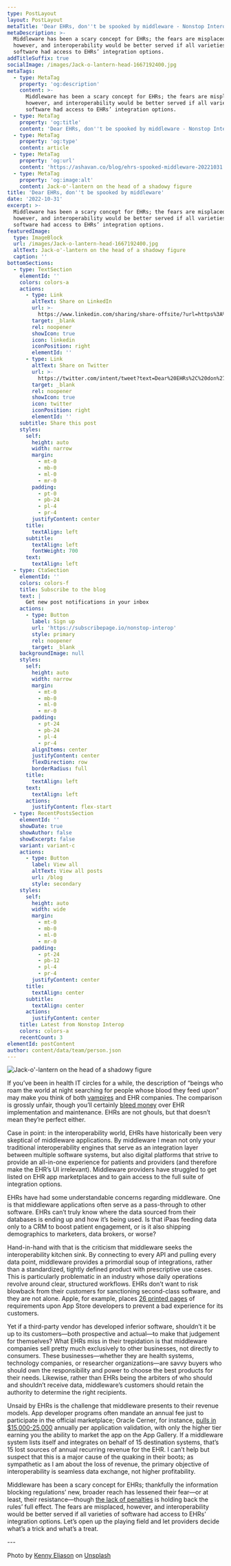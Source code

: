 ```yaml
---
type: PostLayout
layout: PostLayout
metaTitle: 'Dear EHRs, don''t be spooked by middleware - Nonstop Interop'
metaDescription: >-
  Middleware has been a scary concept for EHRs; the fears are misplaced,
  however, and interoperability would be better served if all varieties of
  software had access to EHRs’ integration options.
addTitleSuffix: true
socialImage: /images/Jack-o-lantern-head-1667192400.jpg
metaTags:
  - type: MetaTag
    property: 'og:description'
    content: >-
      Middleware has been a scary concept for EHRs; the fears are misplaced,
      however, and interoperability would be better served if all varieties of
      software had access to EHRs’ integration options.
  - type: MetaTag
    property: 'og:title'
    content: 'Dear EHRs, don''t be spooked by middleware - Nonstop Interop - Ashavan'
  - type: MetaTag
    property: 'og:type'
    content: article
  - type: MetaTag
    property: 'og:url'
    content: 'https://ashavan.co/blog/ehrs-spooked-middleware-20221031'
  - type: MetaTag
    property: 'og:image:alt'
    content: Jack-o'-lantern on the head of a shadowy figure
title: 'Dear EHRs, don''t be spooked by middleware'
date: '2022-10-31'
excerpt: >-
  Middleware has been a scary concept for EHRs; the fears are misplaced,
  however, and interoperability would be better served if all varieties of
  software had access to EHRs’ integration options.
featuredImage:
  type: ImageBlock
  url: /images/Jack-o-lantern-head-1667192400.jpg
  altText: Jack-o'-lantern on the head of a shadowy figure
  caption: ''
bottomSections:
  - type: TextSection
    elementId: ''
    colors: colors-a
    actions:
      - type: Link
        altText: Share on LinkedIn
        url: >-
          https://www.linkedin.com/sharing/share-offsite/?url=https%3A%2F%2Fashavan.co%2Fblog%2Fehrs-spooked-middleware-20221031
        target: _blank
        rel: noopener
        showIcon: true
        icon: linkedin
        iconPosition: right
        elementId: ''
      - type: Link
        altText: Share on Twitter
        url: >-
          https://twitter.com/intent/tweet?text=Dear%20EHRs%2C%20don%27t%20be%20spooked%20by%20middleware%20-%20Nonstop%20Interop&url=https%3A%2F%2Fashavan.co%2Fblog%2Fehrs-spooked-middleware-20221031
        target: _blank
        rel: noopener
        showIcon: true
        icon: twitter
        iconPosition: right
        elementId: ''
    subtitle: Share this post
    styles:
      self:
        height: auto
        width: narrow
        margin:
          - mt-0
          - mb-0
          - ml-0
          - mr-0
        padding:
          - pt-0
          - pb-24
          - pl-4
          - pr-4
        justifyContent: center
      title:
        textAlign: left
      subtitle:
        textAlign: left
        fontWeight: 700
      text:
        textAlign: left
  - type: CtaSection
    elementId: ''
    colors: colors-f
    title: Subscribe to the blog
    text: |
      Get new post notifications in your inbox
    actions:
      - type: Button
        label: Sign up
        url: 'https://subscribepage.io/nonstop-interop'
        style: primary
        rel: noopener
        target: _blank
    backgroundImage: null
    styles:
      self:
        height: auto
        width: narrow
        margin:
          - mt-0
          - mb-0
          - ml-0
          - mr-0
        padding:
          - pt-24
          - pb-24
          - pl-4
          - pr-4
        alignItems: center
        justifyContent: center
        flexDirection: row
        borderRadius: full
      title:
        textAlign: left
      text:
        textAlign: left
      actions:
        justifyContent: flex-start
  - type: RecentPostsSection
    elementId: ''
    showDate: true
    showAuthor: false
    showExcerpt: false
    variant: variant-c
    actions:
      - type: Button
        label: View all
        altText: View all posts
        url: /blog
        style: secondary
    styles:
      self:
        height: auto
        width: wide
        margin:
          - mt-0
          - mb-0
          - ml-0
          - mr-0
        padding:
          - pt-24
          - pb-12
          - pl-4
          - pr-4
        justifyContent: center
      title:
        textAlign: center
      subtitle:
        textAlign: center
      actions:
        justifyContent: center
    title: Latest from Nonstop Interop
    colors: colors-a
    recentCount: 3
elementId: postContent
author: content/data/team/person.json
---
```

![Jack-o'-lantern on the head of a shadowy figure](/images/Jack-o-lantern-head-1667192400.jpg)

If you’ve been in health IT circles for a while, the description of “beings who roam the world at night searching for people whose blood they feed upon” may make you think of both [vampires](https://www.history.com/topics/folklore/vampire-history) and EHR companies. The comparison is grossly unfair, though you’ll certainly [bleed money](https://www.healthit.gov/faq/how-much-going-cost-me) over EHR implementation and maintenance. EHRs are not ghouls, but that doesn’t mean they’re perfect either.

Case in point: in the interoperability world, EHRs have historically been very skeptical of middleware applications. By middleware I mean not only your traditional interoperability engines that serve as an integration layer between multiple software systems, but also digital platforms that strive to provide an all-in-one experience for patients and providers (and therefore make the EHR’s UI irrelevant). Middleware providers have struggled to get listed on EHR app marketplaces and to gain access to the full suite of integration options.

EHRs have had some understandable concerns regarding middleware. One is that middleware applications often serve as a pass-through to other software. EHRs can’t truly know where the data sourced from their databases is ending up and how it’s being used. Is that iPaas feeding data only to a CRM to boost patient engagement, or is it also shipping demographics to marketers, data brokers, or worse?

Hand-in-hand with that is the criticism that middleware seeks the interoperability kitchen sink. By connecting to every API and pulling every data point, middleware provides a primordial soup of integrations, rather than a standardized, tightly defined product with prescriptive use cases. This is particularly problematic in an industry whose daily operations revolve around clear, structured workflows. EHRs don’t want to risk blowback from their customers for sanctioning second-class software, and they are not alone. Apple, for example, places [26 printed pages](https://developer.apple.com/app-store/review/guidelines/) of requirements upon App Store developers to prevent a bad experience for its customers.

Yet if a third-party vendor has developed inferior software, shouldn’t it be up to its customers—both prospective and actual—to make that judgement for themselves? What EHRs miss in their trepidation is that middleware companies sell pretty much exclusively to other businesses, not directly to consumers. These businesses—whether they are health systems, technology companies, or researcher organizations—are savvy buyers who should own the responsibility and power to choose the best products for their needs. Likewise, rather than EHRs being the arbiters of who should and shouldn’t receive data, middleware’s customers should retain the authority to determine the right recipients.

Unsaid by EHRs is the challenge that middleware presents to their revenue models. App developer programs often mandate an annual fee just to participate in the official marketplace; Oracle Cerner, for instance, [pulls in $15,000-25,000](https://code.cerner.com/apiaccess) annually per application validation, with only the higher tier earning you the ability to market the app on the App Gallery. If a middleware system lists itself and integrates on behalf of 15 destination systems, that’s 15 lost sources of annual recurring revenue for the EHR. I can’t help but suspect that this is a major cause of the quaking in their boots; as sympathetic as I am about the loss of revenue, the primary objective of interoperability is seamless data exchange, not higher profitability.

Middleware has been a scary concept for EHRs; thankfully the information blocking regulations’ new, broader reach has lessened their fear—or at least, their resistance—though [the lack of penalties](https://ashavan.co/blog/hhs-oig-past-due-info-blocking-20221006) is holding back the rules’ full effect. The fears are misplaced, however, and interoperability would be better served if all varieties of software had access to EHRs’ integration options. Let’s open up the playing field and let providers decide what’s a trick and what’s a treat.

\--- 

Photo by [Kenny Eliason](https://unsplash.com/@neonbrand) on [Unsplash](https://unsplash.com)
